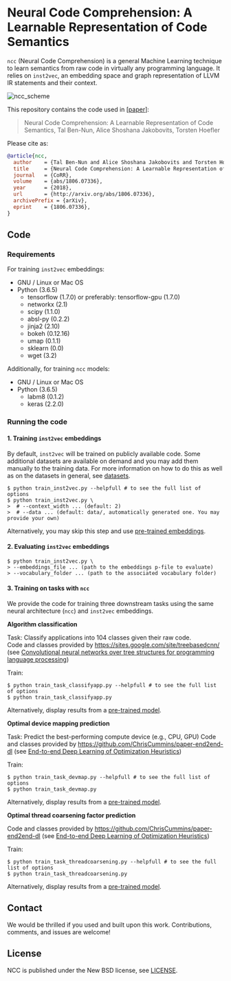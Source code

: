 # Neural Code Comprehension: A Learnable Representation of Code Semantics

```ncc``` (Neural Code Comprehension) is a general Machine Learning technique to learn semantics from raw code in virtually any programming language. It relies on ```inst2vec```, an embedding space and graph representation of LLVM IR statements and their context. 

![ncc_scheme](figures/overview.png)

This repository contains the code used in [[paper](http://arxiv.org/abs/1806.07336)]:
> Neural Code Comprehension: A Learnable Representation of Code Semantics, Tal Ben-Nun, Alice Shoshana Jakobovits, Torsten Hoefler

Please cite as:
```bibtex
@article{ncc,
  author    = {Tal Ben-Nun and Alice Shoshana Jakobovits and Torsten Hoefler},
  title     = {Neural Code Comprehension: A Learnable Representation of Code Semantics},
  journal   = {CoRR},
  volume    = {abs/1806.07336},
  year      = {2018},
  url       = {http://arxiv.org/abs/1806.07336},
  archivePrefix = {arXiv},
  eprint    = {1806.07336},
}
```

## Code

### Requirements

For training ```inst2vec``` embeddings:
* GNU / Linux or Mac OS
* Python (3.6.5)
  * tensorflow (1.7.0) or preferably: tensorflow-gpu (1.7.0)
  * networkx (2.1)
  * scipy (1.1.0)
  * absl-py (0.2.2)
  * jinja2 (2.10)
  * bokeh (0.12.16)
  * umap (0.1.1)
  * sklearn (0.0)
  * wget (3.2)

Additionally, for training ```ncc``` models:
* GNU / Linux or Mac OS
* Python (3.6.5)
  * labm8 (0.1.2)
  * keras (2.2.0) 

### Running the code

#### 1. Training `inst2vec` embeddings

By default, `inst2vec` will be trained on publicly available code. Some additional datasets are available on demand and you may add them manually to the training data. For more information on how to do this as well as on the datasets in general, see [datasets](data/README.md).

```shell
$ python train_inst2vec.py --helpfull # to see the full list of options
$ python train_inst2vec.py \
>  # --context_width ... (default: 2)
>  # --data ... (default: data/, automatically generated one. You may provide your own)
```

Alternatively, you may skip this step and use [pre-trained embeddings](published_results/emb.p).

#### 2. Evaluating `inst2vec` embeddings

```shell
$ python train_inst2vec.py \
> --embeddings_file ... (path to the embeddings p-file to evaluate)
> --vocabulary_folder ... (path to the associated vocabulary folder)
```

#### 3. Training on tasks with ```ncc``` 

We provide the code for training three downstream tasks using the same neural architecture (```ncc```) and ```inst2vec``` embeddings.

**Algorithm classification**

Task: Classify applications into 104 classes given their raw code.  
Code and classes provided by https://sites.google.com/site/treebasedcnn/ (see [Convolutional neural networks over tree structures for programming language processing](https://arxiv.org/abs/1409.5718))

Train:
```shell
$ python train_task_classifyapp.py --helpfull # to see the full list of options
$ python train_task_classifyapp.py
```

Alternatively, display results from a [pre-trained model](published_results).

**Optimal device mapping prediction**

Task: Predict the best-performing compute device (e.g., CPU, GPU)
Code and classes provided by https://github.com/ChrisCummins/paper-end2end-dl (see [End-to-end Deep Learning of Optimization Heuristics](https://hgpu.org/?p=17573))

Train:
```shell
$ python train_task_devmap.py --helpfull # to see the full list of options
$ python train_task_devmap.py
```

Alternatively, display results from a [pre-trained model](published_results).

**Optimal thread coarsening factor prediction**

Code and classes provided by https://github.com/ChrisCummins/paper-end2end-dl (see [End-to-end Deep Learning of Optimization Heuristics](https://hgpu.org/?p=17573))

Train:
```shell
$ python train_task_threadcoarsening.py --helpfull # to see the full list of options
$ python train_task_threadcoarsening.py
```

Alternatively, display results from a [pre-trained model](published_results).

## Contact

We would be thrilled if you used and built upon this work.
Contributions, comments, and issues are welcome!

## License

NCC is published under the New BSD license, see [LICENSE](LICENSE).

